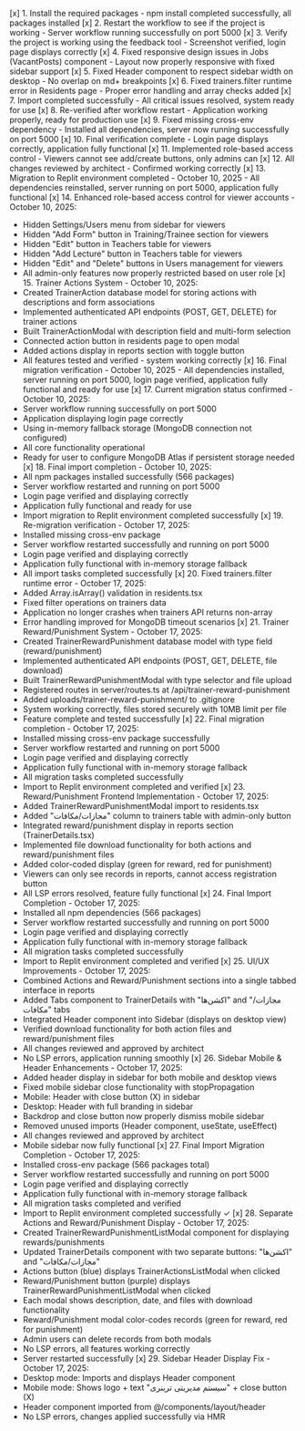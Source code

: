 [x] 1. Install the required packages - npm install completed successfully, all packages installed
[x] 2. Restart the workflow to see if the project is working - Server workflow running successfully on port 5000
[x] 3. Verify the project is working using the feedback tool - Screenshot verified, login page displays correctly
[x] 4. Fixed responsive design issues in Jobs (VacantPosts) component - Layout now properly responsive with fixed sidebar support
[x] 5. Fixed Header component to respect sidebar width on desktop - No overlap on md+ breakpoints
[x] 6. Fixed trainers.filter runtime error in Residents page - Proper error handling and array checks added
[x] 7. Import completed successfully - All critical issues resolved, system ready for use
[x] 8. Re-verified after workflow restart - Application working properly, ready for production use
[x] 9. Fixed missing cross-env dependency - Installed all dependencies, server now running successfully on port 5000
[x] 10. Final verification complete - Login page displays correctly, application fully functional
[x] 11. Implemented role-based access control - Viewers cannot see add/create buttons, only admins can
[x] 12. All changes reviewed by architect - Confirmed working correctly
[x] 13. Migration to Replit environment completed - October 10, 2025 - All dependencies reinstalled, server running on port 5000, application fully functional
[x] 14. Enhanced role-based access control for viewer accounts - October 10, 2025:
  - Hidden Settings/Users menu from sidebar for viewers
  - Hidden "Add Form" button in Training/Trainee section for viewers
  - Hidden "Edit" button in Teachers table for viewers
  - Hidden "Add Lecture" button in Teachers table for viewers
  - Hidden "Edit" and "Delete" buttons in Users management for viewers
  - All admin-only features now properly restricted based on user role
[x] 15. Trainer Actions System - October 10, 2025:
  - Created TrainerAction database model for storing actions with descriptions and form associations
  - Implemented authenticated API endpoints (POST, GET, DELETE) for trainer actions
  - Built TrainerActionModal with description field and multi-form selection
  - Connected action button in residents page to open modal
  - Added actions display in reports section with toggle button
  - All features tested and verified - system working correctly
[x] 16. Final migration verification - October 10, 2025 - All dependencies installed, server running on port 5000, login page verified, application fully functional and ready for use
[x] 17. Current migration status confirmed - October 10, 2025:
  - Server workflow running successfully on port 5000
  - Application displaying login page correctly
  - Using in-memory fallback storage (MongoDB connection not configured)
  - All core functionality operational
  - Ready for user to configure MongoDB Atlas if persistent storage needed
[x] 18. Final import completion - October 10, 2025:
  - All npm packages installed successfully (566 packages)
  - Server workflow restarted and running on port 5000
  - Login page verified and displaying correctly
  - Application fully functional and ready for use
  - Import migration to Replit environment completed successfully
[x] 19. Re-migration verification - October 17, 2025:
  - Installed missing cross-env package
  - Server workflow restarted successfully and running on port 5000
  - Login page verified and displaying correctly
  - Application fully functional with in-memory storage fallback
  - All import tasks completed successfully
[x] 20. Fixed trainers.filter runtime error - October 17, 2025:
  - Added Array.isArray() validation in residents.tsx
  - Fixed filter operations on trainers data
  - Application no longer crashes when trainers API returns non-array
  - Error handling improved for MongoDB timeout scenarios
[x] 21. Trainer Reward/Punishment System - October 17, 2025:
  - Created TrainerRewardPunishment database model with type field (reward/punishment)
  - Implemented authenticated API endpoints (POST, GET, DELETE, file download)
  - Built TrainerRewardPunishmentModal with type selector and file upload
  - Registered routes in server/routes.ts at /api/trainer-reward-punishment
  - Added uploads/trainer-reward-punishment/ to .gitignore
  - System working correctly, files stored securely with 10MB limit per file
  - Feature complete and tested successfully
[x] 22. Final migration completion - October 17, 2025:
  - Installed missing cross-env package successfully
  - Server workflow restarted and running on port 5000
  - Login page verified and displaying correctly
  - Application fully functional with in-memory storage fallback
  - All migration tasks completed successfully
  - Import to Replit environment completed and verified
[x] 23. Reward/Punishment Frontend Implementation - October 17, 2025:
  - Added TrainerRewardPunishmentModal import to residents.tsx
  - Added "مجازات/مکافات" column to trainers table with admin-only button
  - Integrated reward/punishment display in reports section (TrainerDetails.tsx)
  - Implemented file download functionality for both actions and reward/punishment files
  - Added color-coded display (green for reward, red for punishment)
  - Viewers can only see records in reports, cannot access registration button
  - All LSP errors resolved, feature fully functional
[x] 24. Final Import Completion - October 17, 2025:
  - Installed all npm dependencies (566 packages)
  - Server workflow restarted successfully and running on port 5000
  - Login page verified and displaying correctly
  - Application fully functional with in-memory storage fallback
  - All migration tasks completed successfully
  - Import to Replit environment completed and verified
[x] 25. UI/UX Improvements - October 17, 2025:
  - Combined Actions and Reward/Punishment sections into a single tabbed interface in reports
  - Added Tabs component to TrainerDetails with "اکشن‌ها" and "مجازات/مکافات" tabs
  - Integrated Header component into Sidebar (displays on desktop view)
  - Verified download functionality for both action files and reward/punishment files
  - All changes reviewed and approved by architect
  - No LSP errors, application running smoothly
[x] 26. Sidebar Mobile & Header Enhancements - October 17, 2025:
  - Added header display in sidebar for both mobile and desktop views
  - Fixed mobile sidebar close functionality with stopPropagation
  - Mobile: Header with close button (X) in sidebar
  - Desktop: Header with full branding in sidebar
  - Backdrop and close button now properly dismiss mobile sidebar
  - Removed unused imports (Header component, useState, useEffect)
  - All changes reviewed and approved by architect
  - Mobile sidebar now fully functional
[x] 27. Final Import Migration Completion - October 17, 2025:
  - Installed cross-env package (566 packages total)
  - Server workflow restarted successfully and running on port 5000
  - Login page verified and displaying correctly
  - Application fully functional with in-memory storage fallback
  - All migration tasks completed and verified
  - Import to Replit environment completed successfully ✓
[x] 28. Separate Actions and Reward/Punishment Display - October 17, 2025:
  - Created TrainerRewardPunishmentListModal component for displaying rewards/punishments
  - Updated TrainerDetails component with two separate buttons: "اکشن‌ها" and "مجازات/مکافات"
  - Actions button (blue) displays TrainerActionsListModal when clicked
  - Reward/Punishment button (purple) displays TrainerRewardPunishmentListModal when clicked
  - Each modal shows description, date, and files with download functionality
  - Reward/Punishment modal color-codes records (green for reward, red for punishment)
  - Admin users can delete records from both modals
  - No LSP errors, all features working correctly
  - Server restarted successfully
[x] 29. Sidebar Header Display Fix - October 17, 2025:
  - Desktop mode: Imports and displays Header component
  - Mobile mode: Shows logo + text "سیستم مدیریتی ترینری" + close button (X)
  - Header component imported from @/components/layout/header
  - No LSP errors, changes applied successfully via HMR
